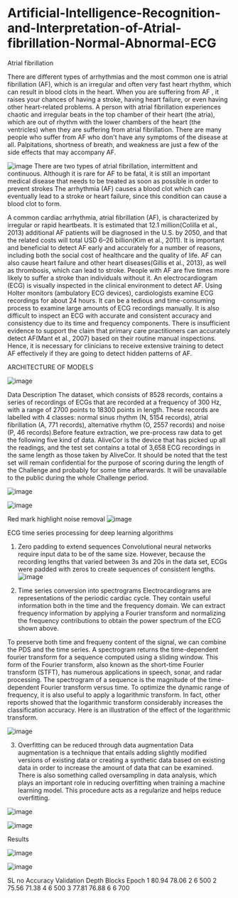 # Artificial-Intelligence-Recognition-and-Interpretation-of-Atrial-fibrillation-Normal-Abnormal-ECG

Atrial fibrillation 

There are different types of arrhythmias and the most common one is atrial fibrillation (AF), 
which is an irregular and often very fast heart rhythm, which can result in blood clots in the heart. When you are suffering from AF  ,
it raises your chances of having a stroke, having heart failure, or even having other heart-related problems.
A person with atrial fibrillation experiences chaotic and irregular beats in the top chamber of their heart (the atria), 
which are out of rhythm with the lower chambers of the heart (the ventricles) when they are suffering from atrial fibrillation.
There are many people who suffer from AF who don't have any symptoms of the disease at all. Palpitations, shortness of breath,
and weakness are just a few of the side effects that may accompany AF.

![image](https://user-images.githubusercontent.com/109984804/196691194-2a9e16a3-f52f-4f1f-892b-c8b13883d16f.png)
There are two types of atrial fibrillation, intermittent and continuous. Although it is rare for AF to be fatal, 
it is still an important medical disease that needs to be treated as soon as possible in order to prevent strokes 
The arrhythmia (AF) causes a blood clot which can eventually lead to a stroke or heart failure, since this condition can cause a blood clot to form.


A common cardiac arrhythmia, atrial fibrillation (AF), is characterized by irregular or rapid heartbeats. 
It is estimated that 12.1 million(Colilla et al., 2013) additional AF patients will be diagnosed in the U.S. by 2050, and that the related costs will total USD 6–26 billion(Kim et al., 2011).
It is important and beneficial to detect AF early and accurately for a number of reasons, including both the social cost of healthcare and the quality of life.
AF can also cause heart failure and other heart diseases(Gillis et al., 2013), as well as thrombosis, which can lead to stroke. 
People with AF are five times more likely to suffer a stroke than individuals without it.
An electrocardiogram (ECG) is visually inspected in the clinical environment to detect AF.
Using Holter monitors (ambulatory ECG devices), cardiologists examine ECG recordings for about 24 hours. 
It can be a tedious and time-consuming process to examine large amounts of ECG recordings manually. 
It is also difficult to inspect an ECG with accurate and consistent accuracy and consistency due to its time and frequency components. 
There is insufficient evidence to support the claim that primary care practitioners can accurately detect AF(Mant et al., 2007) based on their routine manual inspections. 
Hence, it is necessary for clinicians to receive extensive training to detect AF effectively if they are going to detect hidden patterns of AF.



ARCHITECTURE OF MODELS

![image](https://user-images.githubusercontent.com/109984804/196692456-23400a60-f5f7-4a45-8c84-0bd4a1f5e4ef.png)

Data Description 
The dataset, which consists of 8528 records, 
contains a series of recordings of ECGs that are recorded at a frequency of 300 Hz, with a range of 2700 points to 18300 points in length.
These records are labelled with 4 classes: normal sinus rhythm (N, 5154 records), atrial fibrillation (A, 771 records),
alternative rhythm (O, 2557 records) and noise (P, 46 records).Before feature extraction, we
pre-process raw data to get the following five kind of data. AliveCor is the device that has picked up all the readings, and
the test set contains a total of 3,658 ECG recordings in the same length as those taken by AliveCor.
It should be noted that the test set will remain confidential for the purpose of scoring during the length of the Challenge and probably for some time afterwards.
It will be unavailable to the public during the whole Challenge period.

![image](https://user-images.githubusercontent.com/109984804/196693059-314525c8-3466-406e-99ea-1b9c3e0fcf97.png)

![image](https://user-images.githubusercontent.com/109984804/196693116-fb63f75c-af4e-4f4c-8fe7-062f7f9bdfb2.png)

Red mark highlight noise removal
![image](https://user-images.githubusercontent.com/109984804/196711844-7272d231-4451-440b-ac60-05bd70c943d7.png)


ECG time series processing for deep learning algorithms
1. Zero padding to extend sequences
Convolutional neural networks require input data to be of the same size.
However, because the recording lengths that varied between 3s and 20s in the data set, ECGs were padded with zeros to create sequences of consistent lengths.
![image](https://user-images.githubusercontent.com/109984804/196693778-470ee7d1-edd2-4a17-a0db-69cdd6f7f1fb.png)

2. Time series conversion into spectrograms
Electrocardiograms are representations of the periodic cardiac cycle. They contain useful information both in the time and the frequency domain. 
We can extract frequency information by applying a Fourier transform and normalizing the frequency contributions to obtain the power spectrum of the ECG shown above.

To preserve both time and frequeny content of the signal, we can combine the PDS and the time series.
A spectrogram returns the time-dependent fourier transform for a sequence computed using a sliding window. 
This form of the Fourier transform, also known as the short-time Fourier transform (STFT), has numerous applications in speech, sonar, and radar processing.
The spectrogram of a sequence is the magnitude of the time-dependent Fourier transform versus time.
To optimize the dynamic range of frequency, it is also useful to apply a logarithmic transform.
In fact, other reports showed that the logarithmic transform considerably increases the classification accuracy.
Here is an illustration of the effect of the logarithmic transform.

![image](https://user-images.githubusercontent.com/109984804/196694252-953c26e1-4870-4c7f-926b-4a6bcefce9c4.png)


3. Overfitting can be reduced through data augmentation
Data augmentation is a technique that entails adding slightly modified versions of existing data or creating a synthetic data based on existing data in order to increase 
the amount of data that can be examined. 
There is also something called oversampling in data analysis, which plays an important role in reducing overfitting when training a machine learning model. 
This procedure acts as a regularize and helps reduce overfitting.

![image](https://user-images.githubusercontent.com/109984804/196696752-d4c82a93-df87-4fce-b56c-4b466a5cafa8.png)

![image](https://user-images.githubusercontent.com/109984804/196696819-55681017-e0d1-4763-850c-1adb81ad7867.png)

Results

![image](https://user-images.githubusercontent.com/109984804/196696946-41ad3c83-f902-4c49-a552-4d656de9ce71.png)

![image](https://user-images.githubusercontent.com/109984804/196696988-c2bde1e9-9ede-43ab-bc21-990edbcbba7a.png)


SL no	Accuracy	Validation  	Depth 	Blocks 	Epoch
1	    80.94    	78.06	          2	    6	      500
2   	75.56	    71.38	          4	    6	      500
3    	77.81   	76.88         	6	    6	      700








